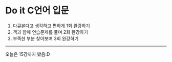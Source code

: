 # Do it C언어 입문
1. 다큐본다고 생각하고 편하게 1회 완강하기
2. 책과 함께 연습문제를 풀며 2회 완강하기
3. 부족한 부분 찾아보며 3회 완강하기

---
오늘은 15강까지 봤음:D

